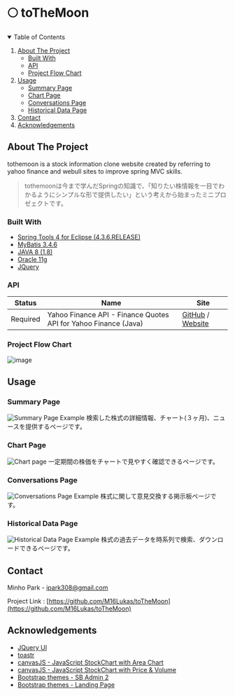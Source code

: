# 🌕 toTheMoon
 
<!-- TABLE OF CONTENTS -->
<details open="open">
  <summary>Table of Contents</summary>
  <ol>
    <li>
      <a href="#about-the-project">About The Project</a>
      <ul>
        <li><a href="#built-with">Built With</a></li>
        <li><a href="#api">API</a></li>
        <li><a href="#project-flow-chart">Project Flow Chart</a></li>
      </ul>
    </li>
    <li>
      <a href="#usage">Usage</a>
      <ul>
        <li><a href="#summary-page">Summary Page</a></li>
        <li><a href="#chart-page">Chart Page</a></li>
        <li><a href="#conversations-page">Conversations Page</a></li>
        <li><a href="#historical-data-page">Historical Data Page</a></li>
      </ul>
    </li>
    <li><a href="#contact">Contact</a></li>
    <li><a href="#acknowledgements">Acknowledgements</a></li>
  </ol>
</details>
 
<!-- ABOUT THE PROJECT -->
## About The Project

tothemoon is a stock information clone website created by referring to yahoo finance and webull sites to improve spring MVC skills.   

> tothemoonは今まで学んだSpringの知識で、「知りたい株情報を一目でわかるようにシンプルな形で提供したい」という考えから始まったミニプロゼェクトです。

### Built With

* [Spring Tools 4 for Eclipse (4.3.6.RELEASE)](https://spring.io/tools)
* [MyBatis 3.4.6](https://github.com/mybatis/mybatis-3/releases/tag/mybatis-3.4.6)
* [JAVA 8 (1.8)](https://www.oracle.com/java/technologies/javase/javase-jdk8-downloads.html)
* [Oracle 11g](https://edelivery.oracle.com/osdc/faces/SoftwareDelivery)
* [JQuery](https://jquery.com)


### API
Status | Name | Site 
---- | ---- | ---- 
Required | Yahoo Finance API - Finance Quotes API for Yahoo Finance (Java) | [GitHub](https://github.com/sstrickx/yahoofinance-api) /  [Website](https://financequotes-api.com/)


<!-- Project Flow Chart -->
### Project Flow Chart
![image](https://user-images.githubusercontent.com/46748131/129478116-88dad543-35ad-435e-a679-9a15f43e0aac.jpg)

<!-- USAGE -->
## Usage

### Summary Page

![Summary Page Example](https://user-images.githubusercontent.com/46748131/129910550-2f6ba23f-d050-4002-b9a0-db3c26211129.gif)
検索した株式の詳細情報、チャート(３ヶ月)、ニュースを提供するページです。

### Chart Page

![Chart page](https://user-images.githubusercontent.com/46748131/129910608-f9e7e46a-570a-4e55-8929-3e9e908c58bc.gif)
一定期間の株価をチャートで見やすく確認できるページです。

### Conversations Page

![Conversations Page Example](https://user-images.githubusercontent.com/46748131/129910684-c62a06ba-efa1-402b-9445-9224f93f4050.gif)
株式に関して意見交換する掲示板ページです。

### Historical Data Page

![Historical Data Page Example](https://user-images.githubusercontent.com/46748131/129910754-09e79be4-eb6a-4149-b453-a7d43eada18c.gif)
株式の過去データを時系列で検索、ダウンロードできるページです。


<!-- CONTECT -->
## Contact

Minho Park - ipark308@gmail.com

Project Link : [https://github.com/M16Lukas/toTheMoon](https://github.com/M16Lukas/toTheMoon)

<!-- Acknowledgements -->
## Acknowledgements
* [JQuery UI](https://jqueryui.com)
* [toastr](https://github.com/CodeSeven/toastr)
* [canvasJS - JavaScript StockChart with Area Chart](https://canvasjs.com/javascript-stockcharts/area-stockchart)
* [canvasJS - JavaScript StockChart with Price & Volume](https://canvasjs.com/javascript-stockcharts/stockchart-price-volume)
* [Bootstrap themes - SB Admin 2](https://startbootstrap.com/theme/sb-admin-2) 
* [Bootstrap themes - Landing Page](https://startbootstrap.com/theme/landing-page)

